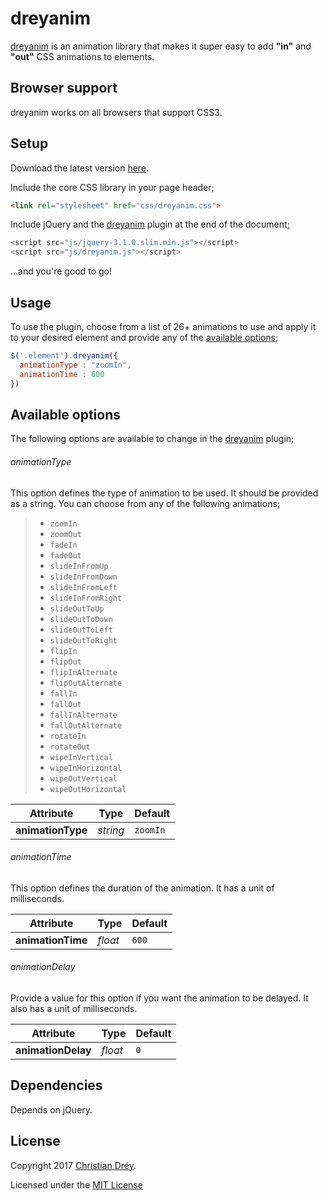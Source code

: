 # dreyanim
[dreyanim](https://github.com/christiandrey/dreyanim) is an animation library that makes it super easy to add **"in"** and **"out"** CSS animations to elements.

## Browser support

dreyanim works on all browsers that support CSS3.

## Setup

Download the latest version [here](https://github.com/christiandrey/dreyanim/releases).

Include the core CSS library in your page header;

``` html
<link rel="stylesheet" href="css/dreyanim.css">
```

Include jQuery and the [dreyanim](https://github.com/christiandrey/dreyanim/releases) plugin at the end of the document;

``` js
<script src="js/jquery-3.1.0.slim.min.js"></script>
<script src="js/dreyanim.js"></script>
```

...and you're good to go!

## Usage

To use the plugin, choose from a list of 26+ animations to use and apply it to your desired element and provide any of the [available options](#available-options);

``` js
$('.element').dreyanim({
  animationType : "zoomIn",
  animationTime : 600
})
```

## Available options

The following options are available to change in the [dreyanim](https://github.com/christiandrey/dreyanim/releases) plugin;

###### animationType
This option defines the type of animation to be used. It should be provided as a string. You can choose from any of the following animations;
> * `zoomIn`
> * `zoomOut`
> * `fadeIn`
> * `fadeOut`
> * `slideInFromUp`
> * `slideInFromDown`
> * `slideInFromLeft`
> * `slideInFromRight`
> * `slideOutToUp`
> * `slideOutToDown`
> * `slideOutToLeft`
> * `slideOutToRight`
> * `flipIn`
> * `flipOut`
> * `flipInAlternate`
> * `flipOutAlternate`
> * `fallIn`
> * `fallOut`
> * `fallInAlternate`
> * `fallOutAlternate`
> * `rotateIn`
> * `rotateOut`
> * `wipeInVertical`
> * `wipeInHorizontal`
> * `wipeOutVertical`
> * `wipeOutHorizontal`

| Attribute     | Type   | Default |
|---------------|--------|---------|
| **animationType** | *string* | `zoomIn`  |


###### animationTime
This option defines the duration of the animation. It has a unit of milliseconds.

| Attribute     | Type   | Default |
|---------------|--------|---------|
| **animationTime** | *float* | `600`  |


###### animationDelay
Provide a value for this option if you want the animation to be delayed. It also has a unit of milliseconds.

| Attribute     | Type   | Default |
|---------------|--------|---------|
| **animationDelay** | *float* | `0`  |



## Dependencies

Depends on jQuery.

## License

Copyright 2017 [Christian Dréy](https://www.github.com/christiandrey).

Licensed under the [MIT License](https://christiandrey.mit-license.org/)
